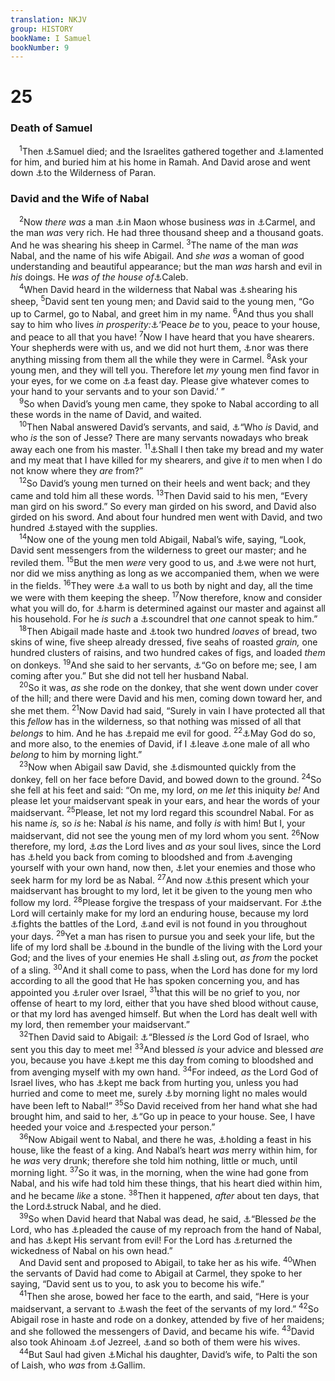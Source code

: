 ```yaml
---
translation: NKJV
group: HISTORY
bookName: I Samuel 
bookNumber: 9
---
```


<div class="title"><h1>25</h1><h3>Death of Samuel</h3></div>
<span class="verse 1sa_25_1"> <sup>1</sup>Then <a data-toggle="tooltip" data-placement="bottom" title="1 Sam. 23:29">⚓</a>Samuel died; and the Israelites gathered together and <a data-toggle="tooltip" data-placement="bottom" title="1 Sam. 28:3">⚓</a>lamented for him, and buried him at his home in Ramah. And David arose and went down <a data-toggle="tooltip" data-placement="bottom" title="Num. 20:29; Deut. 34:8">⚓</a>to the Wilderness of Paran.<br/></span>
<div class="title"><h3>David and the Wife of Nabal</h3></div>
<span class="verse 1sa_25_2"> <sup>2</sup>Now <i>there</i> <i>was</i> a man <a data-toggle="tooltip" data-placement="bottom" title="Gen. 21:21; Num. 10:12; 13:3">⚓</a>in Maon whose business <i>was</i> in <a data-toggle="tooltip" data-placement="bottom" title="1 Sam. 23:24">⚓</a>Carmel, and the man <i>was</i> very rich. He had three thousand sheep and a thousand goats. And he was shearing his sheep in Carmel. </span>
<span class="verse 1sa_25_3"><sup>3</sup>The name of the man <i>was</i> Nabal, and the name of his wife Abigail. And <i>she</i> <i>was</i> a woman of good understanding and beautiful appearance; but the man <i>was</i> harsh and evil in <i>his</i> doings. He <i>was</i> <i>of</i> <i>the</i> <i>house</i> <i>of</i><a data-toggle="tooltip" data-placement="bottom" title="Josh. 15:55">⚓</a>Caleb.<br/></span>
<span class="verse 1sa_25_4"> <sup>4</sup>When David heard in the wilderness that Nabal was <a data-toggle="tooltip" data-placement="bottom" title="Josh. 15:13; 1 Sam. 30:14">⚓</a>shearing his sheep, </span>
<span class="verse 1sa_25_5"><sup>5</sup>David sent ten young men; and David said to the young men, “Go up to Carmel, go to Nabal, and greet him in my name. </span>
<span class="verse 1sa_25_6"><sup>6</sup>And thus you shall say to him who lives <i>in</i> <i>prosperity:</i><a data-toggle="tooltip" data-placement="bottom" title="Gen. 38:13; 2 Sam. 13:23">⚓</a>‘Peace <i>be</i> to you, peace to your house, and peace to all that you have! </span>
<span class="verse 1sa_25_7"><sup>7</sup>Now I have heard that you have shearers. Your shepherds were with us, and we did not hurt them, <a data-toggle="tooltip" data-placement="bottom" title="Judg. 19:20; 1 Chr. 12:18; Ps. 122:7; Luke 10:5">⚓</a>nor was there anything missing from them all the while they were in Carmel. </span>
<span class="verse 1sa_25_8"><sup>8</sup>Ask your young men, and they will tell you. Therefore let <i>my</i> young men find favor in your eyes, for we come on <a data-toggle="tooltip" data-placement="bottom" title="1 Sam. 25:15, 21">⚓</a>a feast day. Please give whatever comes to your hand to your servants and to your son David.’ ”<br/></span>
<span class="verse 1sa_25_9"> <sup>9</sup>So when David’s young men came, they spoke to Nabal according to all these words in the name of David, and waited.<br/></span>
<span class="verse 1sa_25_10"> <sup>10</sup>Then Nabal answered David’s servants, and said, <a data-toggle="tooltip" data-placement="bottom" title="Neh. 8:10–12; Esth. 8:17; 9:19, 22">⚓</a>“Who <i>is</i> David, and who <i>is</i> the son of Jesse? There are many servants nowadays who break away each one from his master. </span>
<span class="verse 1sa_25_11"><sup>11</sup><a data-toggle="tooltip" data-placement="bottom" title="Judg. 9:28">⚓</a>Shall I then take my bread and my water and my meat that I have killed for my shearers, and give <i>it</i> to men when I do not know where they <i>are</i> from?”<br/></span>
<span class="verse 1sa_25_12"> <sup>12</sup>So David’s young men turned on their heels and went back; and they came and told him all these words. </span>
<span class="verse 1sa_25_13"><sup>13</sup>Then David said to his men, “Every man gird on his sword.” So every man girded on his sword, and David also girded on his sword. And about four hundred men went with David, and two hundred <a data-toggle="tooltip" data-placement="bottom" title="Judg. 8:6, 15">⚓</a>stayed with the supplies.<br/></span>
<span class="verse 1sa_25_14"> <sup>14</sup>Now one of the young men told Abigail, Nabal’s wife, saying, “Look, David sent messengers from the wilderness to greet our master; and he reviled them. </span>
<span class="verse 1sa_25_15"><sup>15</sup>But the men <i>were</i> very good to us, and <a data-toggle="tooltip" data-placement="bottom" title="1 Sam. 30:24">⚓</a>we were not hurt, nor did we miss anything as long as we accompanied them, when we were in the fields. </span>
<span class="verse 1sa_25_16"><sup>16</sup>They were <a data-toggle="tooltip" data-placement="bottom" title="1 Sam. 25:7, 21">⚓</a>a wall to us both by night and day, all the time we were with them keeping the sheep. </span>
<span class="verse 1sa_25_17"><sup>17</sup>Now therefore, know and consider what you will do, for <a data-toggle="tooltip" data-placement="bottom" title="Ex. 14:22; Job 1:10">⚓</a>harm is determined against our master and against all his household. For he <i>is</i> <i>such</i> a <a data-toggle="tooltip" data-placement="bottom" title="1 Sam. 20:7">⚓</a>scoundrel that <i>one</i> cannot speak to him.”<br/></span>
<span class="verse 1sa_25_18"> <sup>18</sup>Then Abigail made haste and <a data-toggle="tooltip" data-placement="bottom" title="Deut. 13:13; Judg. 19:22">⚓</a>took two hundred <i>loaves</i> of bread, two skins of wine, five sheep already dressed, five seahs of roasted <i>grain,</i> one hundred clusters of raisins, and two hundred cakes of figs, and loaded <i>them</i> on donkeys. </span>
<span class="verse 1sa_25_19"><sup>19</sup>And she said to her servants, <a data-toggle="tooltip" data-placement="bottom" title="Gen. 32:13; (Prov. 18:16; 21:14)">⚓</a>“Go on before me; see, I am coming after you.” But she did not tell her husband Nabal.<br/></span>
<span class="verse 1sa_25_20"> <sup>20</sup>So it was, <i>as</i> she rode on the donkey, that she went down under cover of the hill; and there were David and his men, coming down toward her, and she met them. </span>
<span class="verse 1sa_25_21"><sup>21</sup>Now David had said, “Surely in vain I have protected all that this <i>fellow</i> has in the wilderness, so that nothing was missed of all that <i>belongs</i> to him. And he has <a data-toggle="tooltip" data-placement="bottom" title="Gen. 32:16, 20">⚓</a>repaid me evil for good. </span>
<span class="verse 1sa_25_22"><sup>22</sup><a data-toggle="tooltip" data-placement="bottom" title="1 Sam. 24:17; Ps. 109:5; (Prov. 17:13)">⚓</a>May God do so, and more also, to the enemies of David, if I <a data-toggle="tooltip" data-placement="bottom" title="Ruth 1:17; 1 Sam. 3:17; 20:13, 16">⚓</a>leave <a data-toggle="tooltip" data-placement="bottom" title="1 Sam. 25:34">⚓</a>one male of all who <i>belong</i> to him by morning light.”<br/></span>
<span class="verse 1sa_25_23"> <sup>23</sup>Now when Abigail saw David, she <a data-toggle="tooltip" data-placement="bottom" title="1 Kin. 14:10; 21:21; 2 Kin. 9:8">⚓</a>dismounted quickly from the donkey, fell on her face before David, and bowed down to the ground. </span>
<span class="verse 1sa_25_24"><sup>24</sup>So she fell at his feet and said: “On me, my lord, <i>on</i> me <i>let</i> this iniquity <i>be!</i> And please let your maidservant speak in your ears, and hear the words of your maidservant. </span>
<span class="verse 1sa_25_25"><sup>25</sup>Please, let not my lord regard this scoundrel Nabal. For as his name <i>is,</i> so <i>is</i> he: Nabal <i>is</i> his name, and folly <i>is</i> with him! But I, your maidservant, did not see the young men of my lord whom you sent. </span>
<span class="verse 1sa_25_26"><sup>26</sup>Now therefore, my lord, <a data-toggle="tooltip" data-placement="bottom" title="Josh. 15:18; Judg. 1:14">⚓</a><i>as</i> the Lord lives and <i>as</i> your soul lives, since the Lord has <a data-toggle="tooltip" data-placement="bottom" title="2 Kin. 2:2">⚓</a>held you back from coming to bloodshed and from <a data-toggle="tooltip" data-placement="bottom" title="Gen. 20:6; 1 Sam. 25:33">⚓</a>avenging yourself with your own hand, now then, <a data-toggle="tooltip" data-placement="bottom" title="(Rom. 12:19)">⚓</a>let your enemies and those who seek harm for my lord be as Nabal. </span>
<span class="verse 1sa_25_27"><sup>27</sup>And now <a data-toggle="tooltip" data-placement="bottom" title="2 Sam. 18:32">⚓</a>this present which your maidservant has brought to my lord, let it be given to the young men who follow my lord. </span>
<span class="verse 1sa_25_28"><sup>28</sup>Please forgive the trespass of your maidservant. For <a data-toggle="tooltip" data-placement="bottom" title="Gen. 33:11; 1 Sam. 30:26; 2 Kin. 5:15">⚓</a>the Lord will certainly make for my lord an enduring house, because my lord <a data-toggle="tooltip" data-placement="bottom" title="2 Sam. 7:11–16, 27; 1 Kin. 9:5; 1 Chr. 17:10, 25">⚓</a>fights the battles of the Lord, <a data-toggle="tooltip" data-placement="bottom" title="1 Sam. 18:17">⚓</a>and evil is not found in you throughout your days. </span>
<span class="verse 1sa_25_29"><sup>29</sup>Yet a man has risen to pursue you and seek your life, but the life of my lord shall be <a data-toggle="tooltip" data-placement="bottom" title="1 Sam. 24:11; Ps. 7:3">⚓</a>bound in the bundle of the living with the Lord your God; and the lives of your enemies He shall <a data-toggle="tooltip" data-placement="bottom" title="(Ps. 66:9; Col. 3:3)">⚓</a>sling out, <i>as</i> <i>from</i> the pocket of a sling. </span>
<span class="verse 1sa_25_30"><sup>30</sup>And it shall come to pass, when the Lord has done for my lord according to all the good that He has spoken concerning you, and has appointed you <a data-toggle="tooltip" data-placement="bottom" title="Jer. 10:18">⚓</a>ruler over Israel, </span>
<span class="verse 1sa_25_31"><sup>31</sup>that this will be no grief to you, nor offense of heart to my lord, either that you have shed blood without cause, or that my lord has avenged himself. But when the Lord has dealt well with my lord, then remember your maidservant.”<br/></span>
<span class="verse 1sa_25_32"> <sup>32</sup>Then David said to Abigail: <a data-toggle="tooltip" data-placement="bottom" title="1 Sam. 13:14; 15:28">⚓</a>“Blessed <i>is</i> the Lord God of Israel, who sent you this day to meet me! </span>
<span class="verse 1sa_25_33"><sup>33</sup>And blessed <i>is</i> your advice and blessed <i>are</i> you, because you have <a data-toggle="tooltip" data-placement="bottom" title="Gen. 24:27; Ex. 18:10; 1 Kin. 1:48; Ps. 41:13; 72:18; 106:48; Luke 1:68">⚓</a>kept me this day from coming to bloodshed and from avenging myself with my own hand. </span>
<span class="verse 1sa_25_34"><sup>34</sup>For indeed, <i>as</i> the Lord God of Israel lives, who has <a data-toggle="tooltip" data-placement="bottom" title="1 Sam. 25:26">⚓</a>kept me back from hurting you, unless you had hurried and come to meet me, surely <a data-toggle="tooltip" data-placement="bottom" title="1 Sam. 25:26">⚓</a>by morning light no males would have been left to Nabal!” </span>
<span class="verse 1sa_25_35"><sup>35</sup>So David received from her hand what she had brought him, and said to her, <a data-toggle="tooltip" data-placement="bottom" title="1 Sam. 25:22">⚓</a>“Go up in peace to your house. See, I have heeded your voice and <a data-toggle="tooltip" data-placement="bottom" title="1 Sam. 20:42; 2 Sam. 15:9; 2 Kin. 5:19; Luke 7:50; 8:48">⚓</a>respected your person.”<br/></span>
<span class="verse 1sa_25_36"> <sup>36</sup>Now Abigail went to Nabal, and there he was, <a data-toggle="tooltip" data-placement="bottom" title="Gen. 19:21">⚓</a>holding a feast in his house, like the feast of a king. And Nabal’s heart <i>was</i> merry within him, for he <i>was</i> very drunk; therefore she told him nothing, little or much, until morning light. </span>
<span class="verse 1sa_25_37"><sup>37</sup>So it was, in the morning, when the wine had gone from Nabal, and his wife had told him these things, that his heart died within him, and he became <i>like</i> a stone. </span>
<span class="verse 1sa_25_38"><sup>38</sup>Then it happened, <i>after</i> about ten days, that the Lord<a data-toggle="tooltip" data-placement="bottom" title="2 Sam. 13:28; Prov. 20:1; Is. 5:11; Dan. 5:1; (Hos. 4:11)">⚓</a>struck Nabal, and he died.<br/></span>
<span class="verse 1sa_25_39"> <sup>39</sup>So when David heard that Nabal was dead, he said, <a data-toggle="tooltip" data-placement="bottom" title="1 Sam. 26:10; 2 Sam. 6:7; Ps. 104:29">⚓</a>“Blessed <i>be</i> the Lord, who has <a data-toggle="tooltip" data-placement="bottom" title="1 Sam. 25:32">⚓</a>pleaded the cause of my reproach from the hand of Nabal, and has <a data-toggle="tooltip" data-placement="bottom" title="1 Sam. 24:15; Prov. 22:23">⚓</a>kept His servant from evil! For the Lord has <a data-toggle="tooltip" data-placement="bottom" title="1 Sam. 25:26, 34">⚓</a>returned the wickedness of Nabal on his own head.”<br/> And David sent and proposed to Abigail, to take her as his wife. </span>
<span class="verse 1sa_25_40"><sup>40</sup>When the servants of David had come to Abigail at Carmel, they spoke to her saying, “David sent us to you, to ask you to become his wife.”<br/></span>
<span class="verse 1sa_25_41"> <sup>41</sup>Then she arose, bowed her face to the earth, and said, “Here is your maidservant, a servant to <a data-toggle="tooltip" data-placement="bottom" title="1 Kin. 2:44">⚓</a>wash the feet of the servants of my lord.” </span>
<span class="verse 1sa_25_42"><sup>42</sup>So Abigail rose in haste and rode on a donkey, attended by five of her maidens; and she followed the messengers of David, and became his wife. </span>
<span class="verse 1sa_25_43"><sup>43</sup>David also took Ahinoam <a data-toggle="tooltip" data-placement="bottom" title="(Prov. 15:33); Luke 7:38, 44">⚓</a>of Jezreel, <a data-toggle="tooltip" data-placement="bottom" title="Josh. 15:56">⚓</a>and so both of them were his wives.<br/></span>
<span class="verse 1sa_25_44"> <sup>44</sup>But Saul had given <a data-toggle="tooltip" data-placement="bottom" title="1 Sam. 27:3; 30:5">⚓</a>Michal his daughter, David’s wife, to Palti the son of Laish, who <i>was</i> from <a data-toggle="tooltip" data-placement="bottom" title="1 Sam. 18:20; 2 Sam. 3:14">⚓</a>Gallim.<br/></span>
